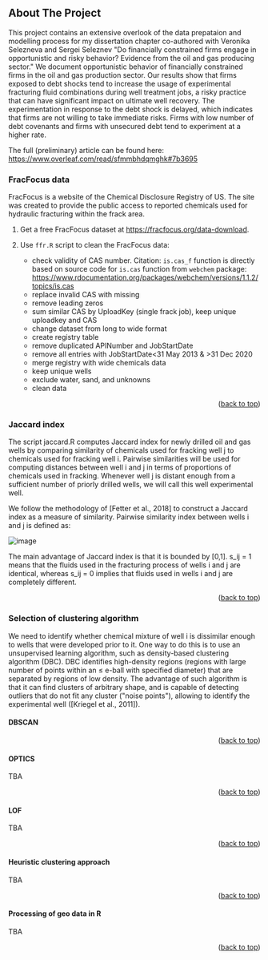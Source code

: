 ## About The Project

This project contains an extensive overlook of the data prepataion and modelling process for my dissertation chapter co-authored with Veronika Selezneva and Sergei Seleznev "Do financially constrained firms engage in opportunistic and risky behavior? Evidence from the oil and gas producing sector." We document opportunistic behavior of financially constrained firms in the oil and gas production sector. Our results show that firms exposed to debt shocks tend to increase the usage of experimental fracturing fluid combinations during well treatment jobs, a risky practice that can have significant impact on ultimate well recovery. The experimentation in response to the debt shock is delayed, which indicates that firms are not willing to take immediate risks. Firms with low number of debt covenants and firms with unsecured debt tend to experiment at a higher rate. 

The full (preliminary) article can be found here: https://www.overleaf.com/read/sfmmbhdqmghk#7b3695
 
### FracFocus data

FracFocus is a website of the Chemical Disclosure Registry of US. The site was created to provide the public access to reported chemicals used for hydraulic fracturing within the frack area.

1. Get a free FracFocus dataset at https://fracfocus.org/data-download.
   
2. Use `ffr.R` script to clean the FracFocus data:
    - check validity of CAS number. Citation: `is.cas_f` function is directly based on source code for `is.cas` function from `webchem` package: https://www.rdocumentation.org/packages/webchem/versions/1.1.2/topics/is.cas
    - replace invalid CAS with missing
    - remove leading zeros
    - sum similar CAS by UploadKey (single frack job), keep unique uploadkey and CAS
    - change dataset from long to wide format
    - create registry table
    - remove duplicated APINumber and JobStartDate
    - remove all entries with JobStartDate<31 May 2013 & >31 Dec 2020
    - merge registry with wide chemicals data
    - keep unique wells
    - exclude water, sand, and unknowns
    - clean data

<p align="right">(<a href="#readme-top">back to top</a>)</p>

### Jaccard index

The script jaccard.R computes Jaccard index for newly drilled oil and gas wells by comparing similarity of chemicals used for fracking well j to chemicals used for fracking well i. Pairwise similarities will be used for computing distances between well i and j in terms of proportions of chemicals used in fracking. Whenever well j is distant enough from a sufficient number of priorly drilled wells, we will call this well experimental well. 

We follow the methodology of [Fetter et al., 2018] to construct a Jaccard index as a measure of similarity. Pairwise similarity index between wells i and j is defined as:

![image](https://github.com/mariakosar/frack/assets/17361605/34427aa2-72bf-4f44-92ee-fd76cebc1564)

The main advantage of Jaccard index is that it is bounded by [0,1]. s_ij = 1 means that the fluids used in the fracturing process of wells i and j are identical, whereas s_ij = 0 implies that fluids used in wells i and j are completely different.

<p align="right">(<a href="#readme-top">back to top</a>)</p>

### Selection of clustering algorithm

We need to identify whether chemical mixture of well i is dissimilar enough to wells that were developed prior to it. One way to do this is to use an unsupervised learning algorithm, such as density-based clustering algorithm (DBC). DBC identifies high-density regions (regions with large number of points within an ≤ e-ball with specified diameter) that are separated by regions of low density. The advantage of such
algorithm is that it can find clusters of arbitrary shape, and is capable of detecting outliers that do not fit any cluster ("noise points"), allowing to identify the experimental well ([Kriegel et al., 2011]).

#### DBSCAN

<p align="right">(<a href="#readme-top">back to top</a>)</p>

#### OPTICS
TBA
<p align="right">(<a href="#readme-top">back to top</a>)</p>

#### LOF
TBA
<p align="right">(<a href="#readme-top">back to top</a>)</p>

#### Heuristic clustering approach
TBA
<p align="right">(<a href="#readme-top">back to top</a>)</p>

#### Processing of geo data in R
TBA
<p align="right">(<a href="#readme-top">back to top</a>)</p>









